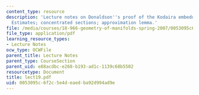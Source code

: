 ```yaml
---
content_type: resource
description: 'Lecture notes on Donaldson''s proof of the Kodaira embedding theorem:
  Estimates; concentrated sections; approximation lemma.'
file: /media/courses/18-966-geometry-of-manifolds-spring-2007/0053095c6f2c5e4deaedba92d994ad9e_lect19.pdf
file_type: application/pdf
learning_resource_types:
- Lecture Notes
ocw_type: OCWFile
parent_title: Lecture Notes
parent_type: CourseSection
parent_uid: e88acdbc-e268-b193-ad1c-1139c68b5502
resourcetype: Document
title: lect19.pdf
uid: 0053095c-6f2c-5e4d-eaed-ba92d994ad9e
---
```

